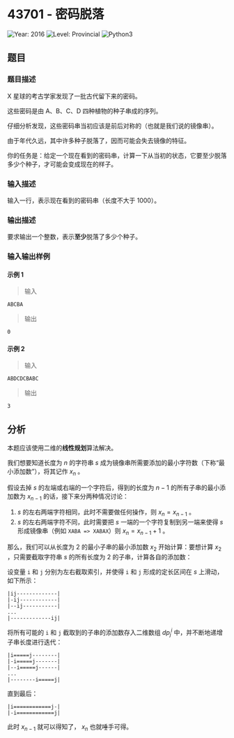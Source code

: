 # 43701 - 密码脱落

![Year: 2016](https://img.shields.io/badge/Year-2016-white)
![Level: Provincial](https://img.shields.io/badge/Level-Provincial-blue)
![Python3](https://img.shields.io/badge/Python3-AC-green)

## 题目

### 题目描述

X 星球的考古学家发现了一批古代留下来的密码。

这些密码是由 A、B、C、D 四种植物的种子串成的序列。

仔细分析发现，这些密码串当初应该是前后对称的（也就是我们说的镜像串）。

由于年代久远，其中许多种子脱落了，因而可能会失去镜像的特征。

你的任务是：给定一个现在看到的密码串，计算一下从当初的状态，它要至少脱落多少个种子，才可能会变成现在的样子。

### 输入描述

输入一行，表示现在看到的密码串（长度不大于 1000）。

### 输出描述

要求输出一个整数，表示**至少**脱落了多少个种子。

### 输入输出样例

#### 示例 1

> 输入

```txt
ABCBA
```

> 输出

```txt
0
```

#### 示例 2

> 输入

```txt
ABDCDCBABC
```

> 输出

```txt
3
```

## 分析

本题应该使用二维的**线性规划**算法解决。

我们想要知道长度为 $n$ 的字符串 $s$ 成为镜像串所需要添加的最小字符数（下称“最小添加数”），将其记作 $x_n$ 。

假设去掉 $s$ 的左端或右端的一个字符后，得到的长度为 $n-1$ 的所有子串的最小添加数为 $x_{n-1}$ 的话，接下来分两种情况讨论：

1. $s$ 的左右两端字符相同，此时不需要做任何操作，则 $x_n = x_{n-1}$ 。
2. $s$ 的左右两端字符不同，此时需要把 $s$ 一端的一个字符复制到另一端来使得 $s$ 形成镜像串（例如 `XABA => XABAX`）则 $x_n = x_{n-1} + 1$ 。

那么，我们可以从长度为 2 的最小子串的最小添加数 $x_2$ 开始计算：要想计算 $x_2$ ，只需要截取字符串 $s$ 的所有长度为 2 的子串，计算各自的添加数：

设变量 `i` 和 `j` 分别为左右截取索引，并使得 `i` 和 `j` 形成的定长区间在 $s$ 上滑动，如下所示：

```
|ij-------------|
|-ij------------|
|--ij-----------|
...
|-------------ij|
```

将所有可能的 `i` 和 `j` 截取到的子串的添加数存入二维数组 $dp^i_j$ 中，并不断地递增子串长度进行迭代：

```
|i=====j--------|
|-i=====j-------|
|--i=====j------|
...
|--------i=====j|
```

直到最后：

```
|i============j-|
|-i============j|
```

此时 $x_{n-1}$ 就可以得知了， $x_n$ 也就唾手可得。
